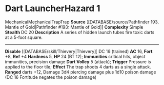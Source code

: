 ﻿---
ac: '16'
all_resistance: null
complexity: Simple
element: null
fortitude: '+8'
hardness: 5 Hardness
hazard_type: Trap
hp: 24 (BT 12)
id: '399'
immunity:
- critical hits
- object immunities
- precision damage
level: '1'
name: Dart Launcher
rarity: Common
reflex: '+4'
resistance: null
rus_type_level: null
school: null
source: '[[DATABASE/source/Pathfinder 193. Mantle of Gold|Pathfinder #193: Mantle
  of Gold]]'
trait:
- '[[DATABASE/trait/Mechanical|Mechanical]]'
- '[[DATABASE/trait/Mechanical|Mechanical]]'
- '[[DATABASE/trait/Trap|Trap]]'
- '[[DATABASE/trait/Trap|Trap]]'
type: Hazard
weakness: null
will: null

---
# Dart Launcher<span class="item-type">Hazard 1</span>

<span class="item-trait">Mechanical</span><span class="item-trait">Mechanical</span><span class="item-trait">Trap</span><span class="item-trait">Trap</span>
**Source** [[DATABASE/source/Pathfinder 193. Mantle of Gold|Pathfinder #193: Mantle of Gold]]
**Complexity** Simple
**Stealth** DC 20
**Description** A series of hidden launch tubes fire toxic darts at a 5-foot square.

---
**Disable** [[DATABASE/skill/Thievery|Thievery]] DC 16 (trained)
**AC** 16, **Fort** +8, **Ref** +4
**Hardness** 5, **HP** 24 (BT 12); **Immunities** critical hits, object immunities, precision damage
**Dart Volley** <span class="action-icon">5</span> (attack); **Trigger** Pressure is applied to the floor tile; **Effect** The trap shoots 4 darts as a single attack. **Ranged** darts +12, Damage 3d4 piercing damage plus 1d10 poison damage (DC 16 Fortitude negates the poison damage)